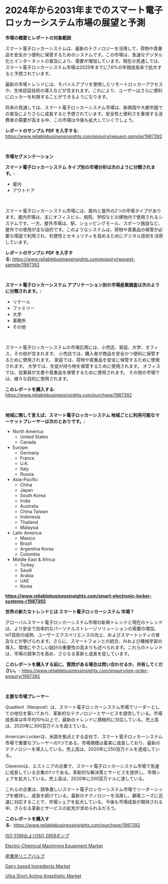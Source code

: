<p><h1>2024年から2031年までのスマート電子ロッカーシステム市場の展望と予測</h1></p><p><strong>市場の概要とレポートの対象範囲</strong></p>
<p><p>スマート電子ロッカーシステムは、最新のテクノロジーを活用して、荷物や貴重品を安全かつ便利に保管するためのシステムです。この市場は、急速なデジタル化とインターネットの普及により、需要が増加しています。現在の見通しでは、スマート電子ロッカーシステム市場は2025年までに7.6%の年間成長率で拡大すると予想されています。</p><p>最新の市場トレンドには、モバイルアプリを使用したリモートロッカーアクセスや、生体認証技術の導入などが含まれます。これにより、ユーザーはさらに便利にロッカーを利用することができるようになります。</p><p>将来の見通しでは、スマート電子ロッカーシステム市場は、新興国や大都市圏での普及によりさらに成長すると予想されています。安全性と便利さを重視する消費者の需要が高まる中、この市場は今後も拡大していくでしょう。</p></p>
<p><strong>レポートのサンプル PDF を入手する:</strong> <a href="https://www.reliablebusinessinsights.com/enquiry/request-sample/1987392">https://www.reliablebusinessinsights.com/enquiry/request-sample/1987392</a></p>
<p>&nbsp;</p>
<p><strong>市場セグメンテーション</strong></p>
<p><strong>スマート電子ロッカーシステム タイプ別の市場分析は次のように分類されます。:</strong></p>
<p><ul><li>屋内</li><li>アウトドア</li></ul></p>
<p>&nbsp;</p>
<p><p>スマート電子ロッカーシステム市場には、屋内と屋外の2つの市場タイプがあります。屋内市場は、主にオフィスビル、病院、学校などの建物内で使用されるシステムです。一方、屋外市場は、駅、ショッピングモール、スポーツ施設など、屋外での使用が主な目的です。このようなシステムは、荷物や貴重品の保管が必要な場面で利用され、利便性とセキュリティを高めるためにデジタル技術を活用しています。</p></p>
<p><strong>レポートのサンプル PDF を入手する:</strong>&nbsp;<a href="https://www.reliablebusinessinsights.com/enquiry/request-sample/1987392">https://www.reliablebusinessinsights.com/enquiry/request-sample/1987392</a></p>
<p>&nbsp;</p>
<p><strong> スマート電子ロッカーシステム アプリケーション別の市場産業調査は次のように分類されます。:</strong></p>
<p><ul><li>リテール</li><li>ファミリー</li><li>大学</li><li>事務所</li><li>その他</li></ul></p>
<p>&nbsp;</p>
<p><p>スマート電子ロッカーシステムの市場応用には、小売店、家庭、大学、オフィス、その他が含まれます。 小売店では、購入者が商品を安全かつ便利に保管するために使用されます。 家庭では、荷物や貴重品を安全に保管するために使用されます。 大学では、生徒が持ち物を保管するために使用されます。 オフィスでは、従業員が文書や貴重品を保管するために使用されます。 その他の市場では、様々な目的に使用されます。</p></p>
<p><strong>このレポートを購入する:</strong>&nbsp; <a href="https://www.reliablebusinessinsights.com/purchase/1987392">https://www.reliablebusinessinsights.com/purchase/1987392</a></p>
<p>&nbsp;</p>
<p><strong>地域に関して言えば、スマート電子ロッカーシステム 地域ごとに利用可能なマーケットプレーヤーは次のとおりです。:</strong></p>
<p><ul>
    <li>
        North America:
        <ul>
            <li>United States</li>
            <li>Canada</li>
        </ul>
    </li>
    <li>
        Europe:
        <ul>
            <li>Germany</li>
            <li>France</li>
            <li>U.K.</li>
            <li>Italy</li>
            <li>Russia</li>
        </ul>
    </li>
    <li>
        Asia-Pacific:
        <ul>
            <li>China</li>
            <li>Japan</li>
            <li>South Korea</li>
            <li>India</li>
            <li>Australia</li>
            <li>China Taiwan</li>
            <li>Indonesia</li>
            <li>Thailand</li>
            <li>Malaysia</li>
        </ul>
    </li>
    <li>
        Latin America:
        <ul>
            <li>Mexico</li>
            <li>Brazil</li>
            <li>Argentina Korea</li>
            <li>Colombia</li>
        </ul>
    </li>
    <li>
        Middle East & Africa:
        <ul>
            <li>Turkey</li>
            <li>Saudi</li>
            <li>Arabia</li>
            <li>UAE</li>
            <li>Korea</li>
        </ul>
    </li>
    </ul></p>
<p><strong><a href="https://www.reliablebusinessinsights.com/smart-electronic-locker-systems-r1987392">https://www.reliablebusinessinsights.com/smart-electronic-locker-systems-r1987392</a></strong>&nbsp;</p>
<p><strong>世界の新たなトレンドとは スマート電子ロッカーシステム 市場？</strong></p>
<p><p>グローバルスマート電子ロッカーシステム市場の新興トレンドと現在のトレンドは、より安全で効率的なパーソナルストレージソリューションの需要の増加、IoT技術の成熟、ユーザーエクスペリエンスの向上、およびスマートシティの普及などが挙げられます。さらに、スマートフォンとの統合、AIおよび機械学習の導入、環境にやさしい設計の重要性の高まりも述べられます。これらのトレンドは、市場の競争力を高め、さらなる革新と成長を促しています。</p></p>
<p><strong>このレポートを購入する前に、質問がある場合は問い合わせるか、共有してください。</strong>- <a href="https://www.reliablebusinessinsights.com/enquiry/pre-order-enquiry/1987392">https://www.reliablebusinessinsights.com/enquiry/pre-order-enquiry/1987392</a></p>
<p>&nbsp;</p>
<p><strong>主要な市場プレーヤー</strong></p>
<p><p>Quadient（Neopost）は、スマート電子ロッカーシステム市場でリーダーとしての地位を築いており、革新的なテクノロジーとサービスを提供している。市場成長率は年平均10％以上で、最新のトレンドに積極的に対応している。売上高は、2020年に300百万ドルを超えている。</p><p>American Lockerは、米国を拠点とする会社で、スマート電子ロッカーシステム市場で重要なプレーヤーの1つである。市場規模は着実に成長しており、最新のテクノロジーを導入している。売上高は、2020年に250百万ドルを達成している。</p><p>Cleveronは、エストニアの企業で、スマート電子ロッカーシステム市場で急速に成長している企業の1つである。革新的な解決策とサービスを提供し、市場シェアを拡大している。売上高は、2020年に200百万ドルに達している。</p><p>これらの企業は、競争激しいスマート電子ロッカーシステム市場でリーダーシップを維持し、成長を続けている。最新のテクノロジーを活用し、顧客ニーズに迅速に対応することで、市場シェアを拡大している。今後も市場成長が期待される中、さらなる革新とサービスの拡充が求められるだろう。</p></p>
<p><strong>このレポートを購入する:</strong>&nbsp;&nbsp;<a href="https://www.reliablebusinessinsights.com/purchase/1987392">https://www.reliablebusinessinsights.com/purchase/1987392</a></p>
<p><p><a href="https://github.com/RudyBoyer2017/Market-Research-Report-List-1/blob/main/4064675118232.md">ISO 5199およびISO 2858ポンプ</a></p><p><a href="https://github.com/anggakarna133/Market-Research-Report-List-1/blob/main/electro-chemical-machining-equipment-market.md">Electro-Chemical Machining Equipment Market</a></p><p><a href="https://github.com/BrionnaBoyle/Market-Research-Report-List-1/blob/main/2920802118233.md">産業用リニアバルブ</a></p><p><a href="https://issuu.com/reportprime-2/docs/dairy-based-ingredients-market-size-2030.pptx">Dairy based Ingredients Market</a></p><p><a href="https://github.com/mateobossinovero/Market-Research-Report-List-1/blob/main/ultra-short-acting-anesthetic-market.md">Ultra Short Acting Anesthetic Market</a></p></p>